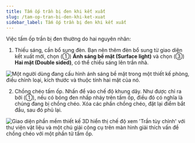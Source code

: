```yaml
---
title: Tấm ốp trần bị đen khi kết xuất
slug: /tam-op-tran-bi-den-khi-ket-xuat
sidebar_label: Tấm ốp trần bị đen khi kết xuất
---
```


Việc tấm ốp trần bị đen thường do hai nguyên nhân:

1. Thiếu sáng, cần bổ sung đèn. Bạn nên thêm đèn bổ sung từ giao diện kết xuất mới, chọn (①) **Ánh sáng bề mặt (Surface light)** và chọn (③) **Hai mặt (Double sided)**, có thể chiếu sáng lên trần nhà.

![Một người dùng đang cấu hình ánh sáng bề mặt trong một thiết kế phòng, điều chỉnh loại, kích thước và thuộc tính hai mặt của nó.](https://storage.googleapis.com/jegavn_kb/images/51ffe5ab-7201-4d27-84e9-5f778d2d3925.png)

2. Chồng chéo tấm ốp. Nhấn  để vào chế độ khung dây. Như được chỉ ra bởi (①), nếu có bóng đen nhấp nháy trên tấm ốp, điều đó có nghĩa là chúng đang bị chồng chéo. Xóa các phần chồng chéo, đặt lại điểm bắt đầu, sau đó phủ lại.

![Giao diện phần mềm thiết kế 3D hiển thị chế độ xem 'Trần tùy chỉnh' với thư viện vật liệu và một chú giải công cụ trên màn hình giải thích vấn đề chồng chéo với một phần tử tấm ốp.](https://storage.googleapis.com/jegavn_kb/images/20f34782-45dc-4625-a6e4-d68af537f285.png)